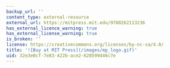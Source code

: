 ```yaml
---
backup_url: ''
content_type: external-resource
external_url: https://mitpress.mit.edu/9780262113236
has_external_licence_warning: true
has_external_license_warning: true
is_broken: ''
license: https://creativecommons.org/licenses/by-nc-sa/4.0/
title: '![Buy at MIT Press](/images/mp_logo.gif)'
uid: 32e3e0cf-7e83-422b-ace2-628599d46c7e
---
```

